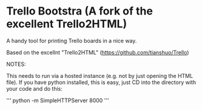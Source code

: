 Trello Bootstra
(A fork of the excellent Trello2HTML)
===

A handy tool for printing Trello boards in a nice way.

Based on the excellnt "Trello2HTML" (https://github.com/tianshuo/Trello)

NOTES:

This needs to run via a hosted instance (e.g. not by just opening the HTML file). If you have python installed, this is easy, just CD into the directory with your code and do this:

'''
python -m SimpleHTTPServer 8000
'''
